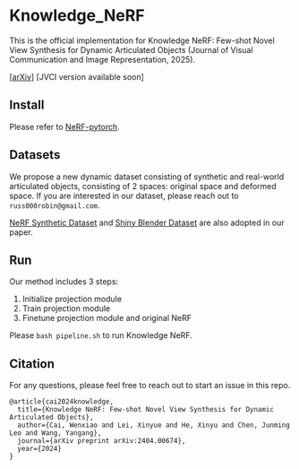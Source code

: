 # Knowledge_NeRF
This is the official implementation for Knowledge NeRF: Few-shot Novel View Synthesis for Dynamic Articulated Objects (Journal of Visual Communication and Image Representation, 2025).

[[arXiv](http://arxiv.org/abs/2404.00674)]
[JVCI version available soon]

## Install

Please refer to [NeRF-pytorch](https://github.com/yenchenlin/nerf-pytorch).

## Datasets

We propose a new dynamic dataset consisting of synthetic and real-world articulated objects, consisting of 2 spaces: original space and deformed space. If you are interested in our dataset, please reach out to `russ000robin@gmail.com`.

[NeRF Synthetic Dataset](https://arxiv.org/abs/2003.08934) and
[Shiny Blender Dataset](https://arxiv.org/abs/2112.03907) 
are also adopted in our paper.

## Run

Our method includes 3 steps:
1. Initialize projection module
2. Train projection module
3. Finetune projection module and original NeRF

Please `bash pipeline.sh` to run Knowledge NeRF.

## Citation
For any questions, please feel free to reach out to start an issue in this repo.

```
@article{cai2024knowledge,
  title={Knowledge NeRF: Few-shot Novel View Synthesis for Dynamic Articulated Objects},
  author={Cai, Wenxiao and Lei, Xinyue and He, Xinyu and Chen, Junming Leo and Wang, Yangang},
  journal={arXiv preprint arXiv:2404.00674},
  year={2024}
}
```
